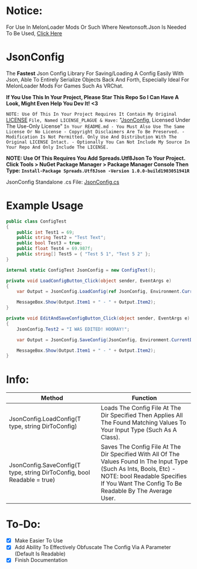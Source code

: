 # Notice:
For Use In MelonLoader Mods Or Such Where Newtonsoft.Json Is Needed To Be Used, [Click Here](https://github.com/MistressPlague/JsonConfig/tree/6b0d69e5f536dc4155d0ca9059c9256f2097e302)

# JsonConfig
The **Fastest** Json Config Library For Saving/Loading A Config Easily With Json, Able To Entirely Serialize Objects Back And Forth, Especially Ideal For MelonLoader Mods For Games Such As VRChat.

**If You Use This In Your Project, Please Star This Repo So I Can Have A Look, Might Even Help You Dev It! <3**

`NOTE: Use Of This In Your Project Requires It Contain My Original` [LICENSE](https://github.com/OFWModz/JsonConfig/blob/main/LICENSE) `File, Named LICENSE_PLAGUE & Have:` "[JsonConfig](https://github.com/OFWModz/JsonConfig), Licensed Under The Use-Only License" `In Your README.md - You Must Also Use The Same License Or No License - Copyright Disclaimers Are To Be Preserved. - Modification Is Not Permitted. Only Use And Distribution With The Original LICENSE Intact. - Optionally You Can Not Include My Source In Your Repo And Only Include The LICENSE.`

**NOTE: Use Of This Requires You Add Spreads.Utf8Json To Your Project. Click Tools > NuGet Package Manager > Package Manager Console Then Type: `Install-Package Spreads.Utf8Json -Version 1.0.0-build1903051941R`**

JsonConfig Standalone .cs File: [JsonConfig.cs](https://github.com/OFWModz/JsonConfig/blob/main/JsonConfigTest/JsonConfigTest/Libraries/JsonConfig.cs)

# Example Usage
```csharp
public class ConfigTest
{
    public int Test1 = 69;
    public string Test2 = "Test Text";
    public bool Test3 = true;
    public float Test4 = 69.987f;
    public string[] Test5 = { "Test 5 1", "Test 5 2" };
}

internal static ConfigTest JsonConfig = new ConfigTest();

private void LoadConfigButton_Click(object sender, EventArgs e)
{
    var Output = JsonConfig.LoadConfig(ref JsonConfig, Environment.CurrentDirectory + "\\TestConfig.json");

    MessageBox.Show(Output.Item1 + " - " + Output.Item2);
}

private void EditAndSaveConfigButton_Click(object sender, EventArgs e)
{
    JsonConfig.Test2 = "I WAS EDITED! HOORAY!";

    var Output = JsonConfig.SaveConfig(JsonConfig, Environment.CurrentDirectory + "\\TestConfig.json");

    MessageBox.Show(Output.Item1 + " - " + Output.Item2);
}
```

# Info:
Method | Function
------------ | -------------
JsonConfig.LoadConfig<T>(T type, string DirToConfig) | Loads The Config File At The Dir Specified Then Applies All The Found Matching Values To Your Input Type (Such As A Class).
JsonConfig.SaveConfig<T>(T type, string DirToConfig, bool Readable = true) | Saves The Config File At The Dir Specified With All Of The Values Found In The Input Type (Such As Ints, Bools, Etc) - NOTE: bool Readable Specifies If You Want The Config To Be Readable By The Average User.

# To-Do:
- [x] Make Easier To Use
- [x] Add Ability To Effectively Obfuscate The Config Via A Parameter (Default Is Readable)
- [x] Finish Documentation

